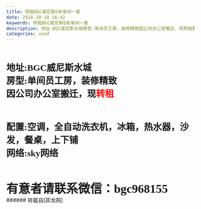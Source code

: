 ```yaml
---
title: 转租BGC威尼斯E栋单间一套
date: 2018-10-18 16:42
keywords: 转租BGC威尼斯E栋单间一套
description: 地址:BGC威尼斯水城房型:单间员工房，装修精致因公司办公室搬迁，现转租配置:空调，全自动洗衣机，冰箱，热水器，沙发，餐桌，上下铺网络:sky网络  有意者请联系微信：bgc968155
categories: used
---
```

<td class="t_f" id="postmessage_2104691">

<br/>
<br/>
<strong><font face="楷体, 楷体_GB2312"><font size="5">地址:BGC威尼斯水城<br/>
房型:单间员工房，装修精致<br/>
因公司办公室搬迁，现<font color="#FF0000">转租</font><br/>
<br/>
<br/>
配置:空调，全自动洗衣机，冰箱，热水器，沙发，餐桌，上下铺<br/>
网络:sky网络</font></font></strong><strong><font face="楷体, 楷体_GB2312"><font size="5">  </font></font></strong><br/>
<strong><font face="楷体, 楷体_GB2312"><font size="6"><br/>
</font></font></strong><br/>
<font face="楷体, 楷体_GB2312"><font size="6"><strong>有意者请联系微信：bgc968155</strong></font></font><br/>
</td>
###### 转载自[菲龙网]